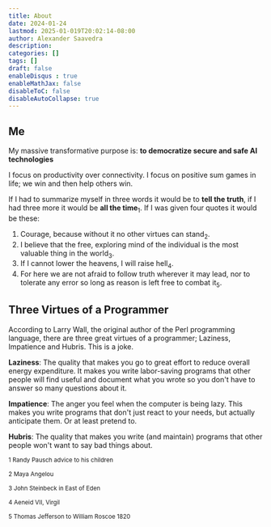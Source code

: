 ```yaml
---
title: About
date: 2024-01-24
lastmod: 2025-01-019T20:02:14-08:00
author: Alexander Saavedra
description: 
categories: []
tags: []
draft: false
enableDisqus : true
enableMathJax: false
disableToC: false
disableAutoCollapse: true
---
```


## Me

My massive transformative purpose is: __to democratize secure and safe AI technologies__

I focus on productivity over connectivity.
I focus on positive sum games in life; we win and then help others win.

If I had to summarize myself in three words it would be to **tell the truth**, if I had three more it would be **all the time**<sub>1</sub>. If I was given four quotes it would be these:

1. Courage, because without it no other virtues can stand<sub>2</sub>.
2. I believe that the free, exploring mind of the individual is the most valuable thing in the world<sub>3</sub>.
3. If I cannot lower the heavens, I will raise hell<sub>4</sub>.
4. For here we are not afraid to follow truth wherever it may lead, nor to tolerate any error so long as reason is left free to combat it<sub>5</sub>.

## Three Virtues of a Programmer

According to Larry Wall, the original author of the Perl programming language, there are three great virtues of a programmer; Laziness, Impatience and Hubris. This is a joke.

**Laziness**: The quality that makes you go to great effort to reduce overall energy expenditure. It makes you write labor-saving programs that other people will find useful and document what you wrote so you don't have to answer so many questions about it.

**Impatience**: The anger you feel when the computer is being lazy. This makes you write programs that don't just react to your needs, but actually anticipate them. Or at least pretend to.

**Hubris**: The quality that makes you write (and maintain) programs that other people won't want to say bad things about.

<sub>1 Randy Pausch advice to his children</sub>

<sub>2 Maya Angelou</sub>

<sub>3 John Steinbeck in East of Eden</sub>

<sub>4 Aeneid VII, Virgil</sub>

<sub>5 Thomas Jefferson to William Roscoe 1820</sub>